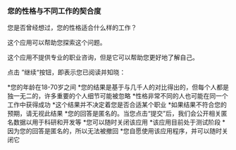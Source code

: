 ### 您的性格与不同工作的契合度

您是否曾经想过，您的性格适合什么样的工作？

这个应用可以帮助您探索这个问题。

这个应用不提供专业的职业咨询，但是它可以帮助您更好地了解自己。

点击 ”继续“按钮，即表示您已阅读并知晓：

*您的年龄在18-70岁之间
*您的结果是基于与几千人的对比得出的，但每个人都是独一无二的，许多重要的个人细节可能被忽略
*性格非常不同的人也可能在同一个工作中获得成功
*这个结果并不决定着您是否合适某个职业
*如果结果不符合您的预期，请无视此结果
*您的回答是匿名的。当您点击“提交”后，我们会公开相关匿名数据以用于科研和开发等
*您可以随时关闭该应用
*该应用目前处于测试阶段
*因为您的回答是匿名的，所以无法被撤回
*您自愿使用该应用程序，并可以随时关闭它
